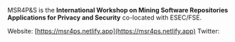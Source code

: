 MSR4P&S is the **International Workshop on Mining Software Repositories Applications for Privacy and Security** co-located with ESEC/FSE.

Website: [https://msr4ps.netlify.app](https://msr4ps.netlify.app)
Twitter: []()
